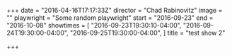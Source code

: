 +++
date = "2016-04-16T17:17:33Z"
director = "Chad Rabinovitz"
image = ""
playwright = "Some random playwright"
start = "2016-09-23"
end = "2016-10-08"
showtimes = [
  "2016-09-23T19:30:10-04:00",
  "2016-09-24T19:30:00-04:00",
  "2016-09-25T19:30:00-04:00",
]
title = "test show 2"

+++
